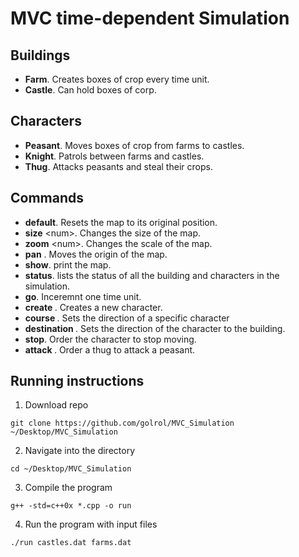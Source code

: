 # MVC time-dependent Simulation

## Buildings
- **Farm**. Creates boxes of crop every time unit.
- **Castle**. Can hold boxes of corp.

## Characters
- **Peasant**. Moves boxes of crop from farms to castles.
- **Knight**. Patrols between farms and castles.
- **Thug**. Attacks peasants and steal their crops.

## Commands
- **default**. Resets the map to its original position.
- **size** \<num\>. Changes the size of the map.
- **zoom** \<num\>. Changes the scale of the map.
- **pan** <num> <num>. Moves the origin of the map.
- **show**. print the map.
- **status**. lists the status of all the building and characters in the simulation.
- **go**. Inceremnt one time unit.
- **create <name> <kind> <location>**. Creates a new character.
- **<name> course <angle>**. Sets the direction of a specific character
- **<name> destination <building name>**. Sets the direction of the character to the building.
- **<name> stop**. Order the character to stop moving.
- **<name> attack <name>**. Order a thug to attack a peasant.


## Running instructions ##
1. Download repo
```
git clone https://github.com/golrol/MVC_Simulation ~/Desktop/MVC_Simulation
```
2. Navigate into the directory
```
cd ~/Desktop/MVC_Simulation
```
3. Compile the program
```
g++ -std=c++0x *.cpp -o run
```
4. Run the program with input files
```
./run castles.dat farms.dat
```
